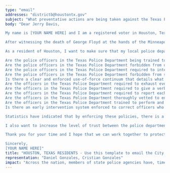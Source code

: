 ```yaml
---
type: "email"
addresses: "districtb@houstontx.gov"
subject: "What preventative actions are being taken against the Texas Police Department?"
body: "Dear Jerry Davis,

My name is [YOUR NAME HERE] and I am a registered voter in Houston, Texas. I am writing to you today to ask what you are doing, as the City Council of Houston, to ensure that your officers are not abusing their power and are held accountable for their actions.

After witnessing the death of George Floyd at the hands of the Minneapolis Police Department, I am left feeling outraged, frustrated, and hurt. The system has failed yet another black man and we are anxiously waiting to see if the officers responsible for his death will face consequences.

As a resident of Houston, I want to make sure that my local police department is taking the necessary preventative measures to ensure that incidents like this will not occur in the future. So I ask:

Are the police officers in the Texas Police Department being trained to de-escalate altercations by using peaceful conflict resolution strategies?
Are the police officers in the Texas Police Department forbidden from using carotid restraints (chokeholds, strangleholds, etc.) and hog-tying methods? Furthermore, are they forbidden from transporting civilians in uncomfortable positions, such as face down in a vehicle?
Are the police officers in the Texas Police Department required to intervene if they witness another officer using excessive force? Will officers be reprimanded if they fail to intervene?
Are the police officers in the Texas Police Department forbidden from shooting at moving vehicles?
Is there a clear and enforced use-of-force continuum that details what weapons and force are acceptable in a wide variety of civilian-police interactions?
Are the officers in the Texas Police Department required to exhaust every other possible option before using excessive force?
Are the officers in the Texas Police Department required to give a verbal warning to civilians before drawing their weapon or using excessive force?
Are the officers in the Texas Police Department required to report each time they threaten to or use force on civilians?
Are the officers in the Texas Police Department thoroughly vetted to ensure that they do not have a history with abuse, racism, xenophobia, homophobia / transphobia, or discrimination?
Are the officers in the Texas Police Department trained to perform and seek necessary medical action after using excessive force?
Is there an early intervention system enforced to correct officers who use excessive force? Additionally, how many complaints does an officer have to receive before they are reprimanded? Before they are terminated? More than three complaints are unacceptable.

Statistics have indicated that by enforcing these policies, there is a significant decrease in civilian complaints and injury due to excessive force. If any of the policies are not currently in place, then what is being done to ensure that they are going to be enforced in the near future? What can I do, as a concerned citizen, to set these policies in motion?

I also want to increase the level of trust between the police department and the community. To establish trust, there has to be transparency. I would like to see the Texas Police Department collect and report data on civilian deaths that occurred in custody and as a result of an officer’s use of excessive force. The data should be broken down by demographics and should showcase the race, gender, sexuality, and religion of the civilians. Allowing the public access to this information will show us where we, as a community, fall short.

Thank you for your time and I hope that we can work together to protect the Houston community. I refuse to let the next hashtag come from here.

Sincerely,
[YOUR NAME HERE]"
title: "HOUSTON, TEXAS RESIDENTS - Use this template to email the City Council of Houston to quiz them on what preventive actions are being taken to protect against police brutality from the Texas Police Department."
representation: "Daniel Gonzales, Cristian Gonzales"
impact: "Across the nation, members of state police agencies have, time and time again, abused their power and have killed black Americans in a horrific manner, devoid of any lawfulness. Our nation has observed the cruel and evil killings of George Floyd, Breonna Taylor, Eric Garner, Ahmed Aubrey, and countless others of black Americans. Email the City Council for the city of Houston and press the question--are you, Jerry Davis, taking any preventative actions to ensure that such acts of cruelty against African Americans don't happen as a consequence of policing with racist motives?"
---
```


